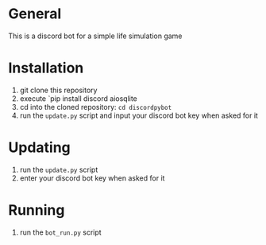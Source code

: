 # General
This is a discord bot for a simple life simulation game

# Installation
1. git clone this repository
2. execute `pip install discord aiosqlite
3. cd into the cloned repository: `cd discordpybot`
4. run the `update.py` script and input your discord bot key when asked for it

# Updating
1. run the `update.py` script
2. enter your discord bot key when asked for it

# Running
1. run the `bot_run.py` script
